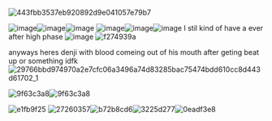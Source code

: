 ![443fbb3537eb920892d9e041057e79b7](https://github.com/Vampxxbi/Vampxxbi/assets/153141743/a5a5c5e7-1634-40bb-9e0f-01c2d654b6c8)

![image](https://github.com/Vampxxbi/Vampxxbi/assets/153141743/754fbf32-92a1-4920-a9fc-cbe1b0a93caf)![image](https://github.com/Vampxxbi/Vampxxbi/assets/153141743/8be87f91-6260-41b1-9760-98fa622be592)![image](https://github.com/Vampxxbi/Vampxxbi/assets/153141743/be914b37-f3dc-4855-aab3-2bdb2dc9dcf3) ![image](https://github.com/Vampxxbi/Vampxxbi/assets/153141743/336f7dc0-c75e-4305-b11d-25b49a1dd12a)![image](https://github.com/Vampxxbi/Vampxxbi/assets/153141743/febf2bea-e36c-4e2f-be73-62951d98cded)![image](https://github.com/Vampxxbi/Vampxxbi/assets/153141743/90aadc02-8df9-4bac-a887-b6015503f2f3) I stil kind  of have a ever after high phase  ![image](https://github.com/Vampxxbi/Vampxxbi/assets/153141743/ff525af1-4781-4d48-8150-f713816a5725) ![f274939a](https://github.com/Vampxxbi/Vampxxbi/assets/153141743/bf4afe2d-8009-4ac8-9813-29a2f3dc2a5e)   

anyways heres denji with blood comeing out of his mouth after geting beat up or something idfk 
![29766bbd974970a2e7cfc06a3496a74d83285bac75474bdd610cc8d443d61702_1](https://github.com/Vampxxbi/Vampxxbi/assets/153141743/c8a9d8d1-af32-4dcc-8917-c3fe69a38fbe)

![9f63c3a8](https://github.com/Vampxxbi/Vampxxbi/assets/153141743/048a2691-5596-43e2-83a0-e61cfc5ea489)![9f63c3a8](https://github.com/Vampxxbi/Vampxxbi/assets/153141743/1124e971-ba56-4779-b6e7-f975b9bcd4d1) 

![e1fb9f25](https://github.com/Vampxxbi/Vampxxbi/assets/153141743/72ffcac9-f47a-4789-8695-f6be073f3421)
![27260357](https://github.com/Vampxxbi/Vampxxbi/assets/153141743/3144f636-270c-4aa9-a16d-6ea1490df83e)![b72b8cd6](https://github.com/Vampxxbi/Vampxxbi/assets/153141743/c63ea06e-4c5b-4b73-aa3c-f96e6ab86436)![3225d277](https://github.com/Vampxxbi/Vampxxbi/assets/153141743/e0653f7f-df6f-4e27-9fb0-2735aae82395)![0eadf3e8](https://github.com/Vampxxbi/Vampxxbi/assets/153141743/abf4be83-3d7f-4d3a-a85a-974d3baa4bf3)

 



                                                       


